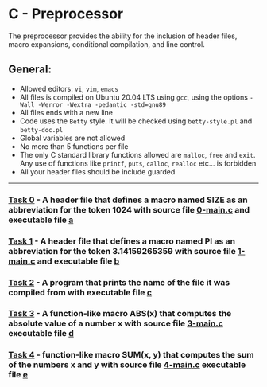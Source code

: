 # C - Preprocessor
 The preprocessor provides the ability for the inclusion of header files, macro expansions, conditional compilation, and line control.
 
## General:

* Allowed editors: `vi`, `vim`, `emacs`
* All files is compiled on Ubuntu 20.04 LTS using `gcc`, using the options `-Wall -Werror -Wextra -pedantic -std=gnu89`
* All files ends with a new line
* Code uses the `Betty` style. It will be checked using `betty-style.pl` and `betty-doc.pl`
* Global variables are not allowed
* No more than 5 functions per file
* The only C standard library functions allowed are `malloc`, `free` and `exit`. Any use of functions like `printf`, `puts`, `calloc`, `realloc` etc… is forbidden
* All your header files should be include guarded
--- 

### [Task 0](0-object_like_macro.h) - A header file that defines a macro named SIZE as an abbreviation for the token 1024 with source file [0-main.c](0-main.c) and executable file [a](a)

### [Task 1](1-pi.h) - A header file that defines a macro named PI as an abbreviation for the token 3.14159265359 with source file [1-main.c](1-main.c) and executable file [b](b)

### [Task 2](2-main.c) - A program that prints the name of the file it was compiled from with executable file [c](c)

### [Task 3](3-function_like_macro.h) - A function-like macro ABS(x) that computes the absolute value of a number x with source file [3-main.c](3-main.c) executable file [d](d)

### [Task 4](4-sum.h) - function-like macro SUM(x, y) that computes the sum of the numbers x and y with source file [4-main.c](4-main.c) executable file [e](e)
